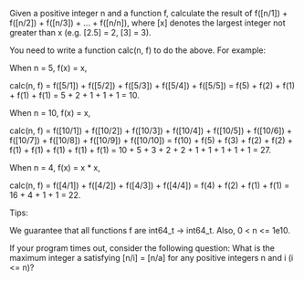 Given a positive integer n and a function f, calculate the result of f([n/1]) + f([n/2]) + f([n/3]) + ... + f([n/n]), where [x] denotes the largest integer not greater than x (e.g. [2.5] = 2, [3] = 3).

You need to write a function calc(n, f) to do the above.
For example:

When n = 5, f(x) = x,

calc(n, f) = f([5/1]) + f([5/2]) + f([5/3]) + f([5/4]) + f([5/5])
= f(5) + f(2) + f(1) + f(1) + f(1)
= 5 + 2 + 1 + 1 + 1 = 10.

When n = 10, f(x) = x,

calc(n, f) = f([10/1]) + f([10/2]) + f([10/3]) + f([10/4]) + f([10/5]) + f([10/6]) + f([10/7]) + f([10/8]) + f([10/9]) + f([10/10])
= f(10) + f(5) + f(3) + f(2) + f(2) + f(1) + f(1) + f(1) + f(1) + f(1)
= 10 + 5 + 3 + 2 + 2 + 1 + 1 + 1 + 1 + 1 = 27.

When n = 4, f(x) = x \* x,

calc(n, f) = f([4/1]) + f([4/2]) + f([4/3]) + f([4/4])
= f(4) + f(2) + f(1) + f(1)
= 16 + 4 + 1 + 1 = 22.

Tips:

We guarantee that all functions f are int64_t -> int64_t.
Also, 0 < n <= 1e10.

If your program times out, consider the following question: What is the maximum integer a satisfying [n/i] = [n/a] for any positive integers n and i (i <= n)?
